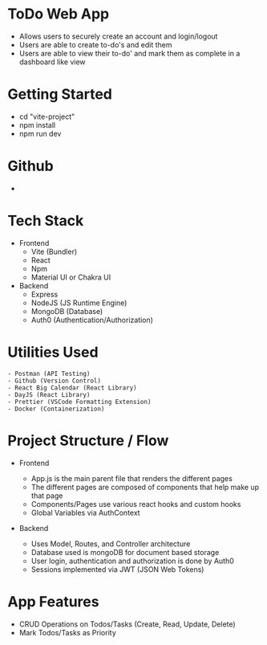 # ToDo Web App
 - Allows users to securely create an account and login/logout
 - Users are able to create to-do's and edit them
 - Users are able to view their to-do' and mark them as complete in a dashboard like view

# Getting Started
 - cd "vite-project"
 - npm install
 - npm run dev

# Github
 - 

# Tech Stack
 - Frontend
    - Vite (Bundler)
    - React
    - Npm
    - Material UI or Chakra UI
 - Backend
    - Express
    - NodeJS (JS Runtime Engine)
    - MongoDB (Database)
    - Auth0 (Authentication/Authorization)

# Utilities Used
    - Postman (API Testing)
    - Github (Version Control)
    - React Big Calendar (React Library)
    - DayJS (React Library)
    - Prettier (VSCode Formatting Extension)
    - Docker (Containerization)

# Project Structure / Flow
 - Frontend
    - App.js is the main parent file that renders the different pages
    - The different pages are composed of components that help make up that page
    - Components/Pages use various react hooks and custom hooks
    - Global Variables via AuthContext

 - Backend
    - Uses Model, Routes, and Controller architecture
    - Database used is mongoDB for document based storage
    - User login, authentication and authorization is done by Auth0
    - Sessions implemented via JWT (JSON Web Tokens)

# App Features
 - CRUD Operations on Todos/Tasks (Create, Read, Update, Delete)
 - Mark Todos/Tasks as Priority
